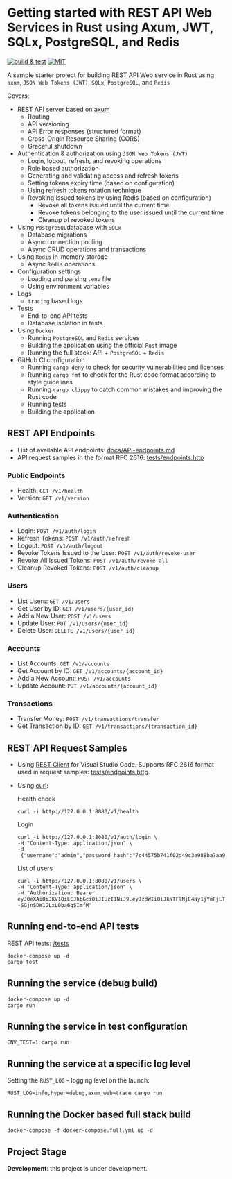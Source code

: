 # Getting started with REST API Web Services in Rust using Axum, JWT, SQLx, PostgreSQL, and Redis

[![build & test](https://github.com/sheroz/axum-web/actions/workflows/ci.yml/badge.svg)](https://github.com/sheroz/axum-web/actions/workflows/ci.yml)
[![MIT](https://img.shields.io/github/license/sheroz/axum-web)](https://github.com/sheroz/axum-web/tree/main/LICENSE)

A sample starter project for building REST API Web service in Rust using `axum`, `JSON Web Tokens (JWT)`, `SQLx`, `PostgreSQL`, and `Redis`

Covers:

- REST API server based on [axum](https://github.com/tokio-rs/axum)
  - Routing
  - API versioning
  - API Error responses (structured format)
  - Cross-Origin Resource Sharing (CORS)
  - Graceful shutdown
- Authentication & authorization using `JSON Web Tokens (JWT)`
  - Login, logout, refresh, and revoking operations
  - Role based authorization
  - Generating and validating access and refresh tokens
  - Setting tokens expiry time (based on configuration)
  - Using refresh tokens rotation technique
  - Revoking issued tokens by using Redis (based on configuration)
    - Revoke all tokens issued until the current time
    - Revoke tokens belonging to the user issued until the current time
    - Cleanup of revoked tokens
- Using `PostgreSQL`database with `SQLx`
  - Database migrations
  - Async connection pooling
  - Async CRUD operations and transactions
- Using `Redis` in-memory storage
  - Async `Redis` operations
- Configuration settings
  - Loading and parsing `.env` file
  - Using environment variables
- Logs
  - `tracing` based logs
- Tests
  - End-to-end API tests
  - Database isolation in tests
- Using `Docker`
  - Running `PostgreSQL` and `Redis` services
  - Building the application using the official `Rust` image
  - Running the full stack: API + `PostgreSQL` + `Redis`
- GitHub CI configuration
  - Running `cargo deny` to check for security vulnerabilities and licenses
  - Running `cargo fmt` to check for the Rust code format according to style guidelines
  - Running `cargo clippy` to catch common mistakes and improving the Rust code
  - Running tests
  - Building the application

## REST API Endpoints

- List of available API endpoints: [docs/API-endpoints.md](/docs/API-Endpoints.md)
- API request samples in the format RFC 2616: [tests/endpoints.http](/tests/endpoints.http)

### Public Endpoints

- Health: `GET /v1/health`
- Version: `GET /v1/version`

### Authentication

- Login: `POST /v1/auth/login`
- Refresh Tokens: `POST /v1/auth/refresh`
- Logout: `POST /v1/auth/logout`
- Revoke Tokens Issued to the User: `POST /v1/auth/revoke-user`
- Revoke All Issued Tokens: `POST /v1/auth/revoke-all`
- Cleanup Revoked Tokens: `POST /v1/auth/cleanup`

### Users

- List Users: `GET /v1/users`
- Get User by ID: `GET /v1/users/{user_id}`
- Add a New User: `POST /v1/users`
- Update User: `PUT /v1/users/{user_id}`
- Delete User: `DELETE /v1/users/{user_id}`

### Accounts

- List Accounts: `GET /v1/accounts`
- Get Account by ID: `GET /v1/accounts/{account_id}`
- Add a New Account: `POST /v1/accounts`
- Update Account: `PUT /v1/accounts/{account_id}`

### Transactions

- Transfer Money: `POST /v1/transactions/transfer`
- Get Transaction by ID: `GET /v1/transactions/{transaction_id}`

## REST API Request Samples

- Using [REST Client](https://marketplace.visualstudio.com/items?itemName=humao.rest-client) for Visual Studio Code.
Supports RFC 2616 format used in request samples: [tests/endpoints.http](/tests/endpoints.http).
- Using [curl](https://curl.se/):

  Health check

  ```shell
  curl -i http://127.0.0.1:8080/v1/health
  ```

  Login

  ```shell
  curl -i http://127.0.0.1:8080/v1/auth/login \
  -H "Content-Type: application/json" \
  -d '{"username":"admin","password_hash":"7c44575b741f02d49c3e988ba7aa95a8fb6d90c0ef63a97236fa54bfcfbd9d51"}'
  ```

  List of users

  ```shell
  curl -i http://127.0.0.1:8080/v1/users \
  -H "Content-Type: application/json" \
  -H "Authorization: Bearer eyJ0eXAiOiJKV1QiLCJhbGciOiJIUzI1NiJ9.eyJzdWIiOiJkNTFlNjE4Ny1jYmFjLTQ0ZmEtOWE5NS04ZjFkZWJkYmFlZWEiLCJqdGkiOiIwN2Y3OWE0OC1kMWFhLTQ1ZjItOWE5NS05Y2M5MGZiY2UyYTciLCJpYXQiOjE3MzYwMTA3MjIsImV4cCI6MTczNjAxNDMyMiwidHlwIjowLCJyb2xlcyI6ImFkbWluIn0.3f2c_5PyPXMhgu0FIX4--SGjnSDW1GLxL0ba6gSImfM"
  ```

## Running end-to-end API tests

REST API tests: [/tests](/tests)

```shell
docker-compose up -d
cargo test
```

## Running the service (debug build)

```shell
docker-compose up -d
cargo run
```

## Running the service in test configuration

```shell
ENV_TEST=1 cargo run
```

## Running the service at a specific log level

Setting the `RUST_LOG` - logging level on the launch:

```shell
RUST_LOG=info,hyper=debug,axum_web=trace cargo run
```

## Running the Docker based full stack build

```shell
docker-compose -f docker-compose.full.yml up -d
```

## Project Stage

**Development**: this project is under development.
